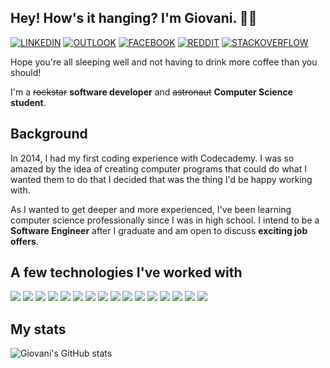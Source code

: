 ## Hey! How's it hanging? I'm Giovani. 🤘🏻

[![LINKEDIN](https://img.shields.io/badge/linkedin-%230077B5.svg?&style=for-the-badge&logo=linkedin&logoColor=white)](https://www.linkedin.com/in/giovcandido/)
[![OUTLOOK](https://img.shields.io/badge/Outlook-0078D4?.svg?&style=for-the-badge&logo=microsoft-outlook&logoColor=white)](mailto:giovcandido@outlook.com?subject=Hello%20world)
[![FACEBOOK](https://img.shields.io/badge/Facebook-%231877F2.svg?&style=for-the-badge&logo=facebook&logoColor=white)](https://www.facebook.com/giovcandido)
[![REDDIT](https://img.shields.io/badge/Reddit-FF4500?style=for-the-badge&logo=reddit&logoColor=white)](https://www.reddit.com/user/giovcandido/)
[![STACKOVERFLOW](https://img.shields.io/badge/-Stackoverflow-FE7A16?style=for-the-badge&logo=stack-overflow&logoColor=white)](https://stackoverflow.com/users/17083265/giovani-candido?tab=profile)

Hope you're all sleeping well and not having to drink more coffee than you should!

I'm a ~~rockstar~~ __software developer__ and ~~astronaut~~ __Computer Science student__.

## Background

In 2014, I had my first coding experience with Codecademy. I was so amazed by the idea of creating computer programs that could do what I wanted them to do that I decided that was the thing I'd be happy working with.

As I wanted to get deeper and more experienced, I've been learning computer science professionally since I was in high school. I intend to be a __Software Engineer__ after I graduate and am open to discuss __exciting job offers__.

## A few technologies I've worked with

![](https://img.shields.io/badge/Lang-C-informational?style=flat&logo=c&logoColor=white&color=71aaaa)
![](https://img.shields.io/badge/Lang-C++-informational?style=flat&logo=cplusplus&logoColor=white&color=71aaaa)
![](https://img.shields.io/badge/Lang-C%23-informational?style=flat&logo=c-sharp&logoColor=white&color=71aaaa)
![](https://img.shields.io/badge/Lang-Java-informational?style=flat&logo=java&logoColor=white&color=71aaaa)
![](https://img.shields.io/badge/Lang-Python-informational?style=flat&logo=python&logoColor=white&color=71aaaa)
![](https://img.shields.io/badge/Shell-Bash-informational?style=flat&logo=gnu-bash&logoColor=white&color=71aaaa)
![](https://img.shields.io/badge/OS-Linux-informational?style=flat&logo=linux&logoColor=white&color=71aaaa)
![](https://img.shields.io/badge/OS-Windows-informational?style=flat&logo=windows&logoColor=white&color=71aaaa)
![](https://img.shields.io/badge/Tool-Git-informational?style=flat&logo=git&logoColor=white&color=71aaaa)
![](https://img.shields.io/badge/Tool-P4Merge-informational?style=flat&logo=perforce&logoColor=white&color=71aaaa)
![](https://img.shields.io/badge/Tool-GitHub-informational?style=flat&logo=github&logoColor=white&color=71aaaa)
![](https://img.shields.io/badge/DB-MySQL-informational?style=flat&logo=mysql&logoColor=white&color=71aaaa)
![](https://img.shields.io/badge/DB-SQLite-informational?style=flat&logo=sqlite&logoColor=white&color=71aaaa)
![](https://img.shields.io/badge/Editor-Visual%20Code-informational?style=flat&logo=visual-studio-code&logoColor=white&color=71aaaa)
![](https://img.shields.io/badge/Editor-Atom-informational?style=flat&logo=atom&logoColor=white&color=71aaaa)
![](https://img.shields.io/badge/IDE-Eclipse-informational?style=flat&logo=eclipse&logoColor=white&color=71aaaa)


## My stats

![Giovani's GitHub stats](https://github-readme-stats.vercel.app/api?username=giovcandido&show_icons=true&theme=city_lights)
